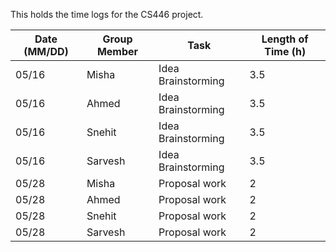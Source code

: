 This holds the time logs for the CS446 project.

|Date (MM/DD)| Group Member |Task|Length of Time (h)|
|------------|--------------|----|--------------|
|05/16| Misha        |Idea Brainstorming|3.5|
|05/16| Ahmed        |Idea Brainstorming|3.5|
|05/16| Snehit       |Idea Brainstorming|3.5|
|05/16| Sarvesh        |Idea Brainstorming|3.5|
|05/28| Misha        |Proposal work|2|
|05/28| Ahmed        |Proposal work|2|
|05/28| Snehit       |Proposal work|2|
|05/28| Sarvesh       |Proposal work|2|

